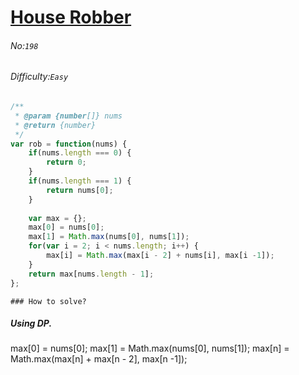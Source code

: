 # [House Robber](https://leetcode.com/problems/house-robber/)
###### No:`198`
###### Difficulty:`Easy`


```javascript
/**
 * @param {number[]} nums
 * @return {number}
 */
var rob = function(nums) {
    if(nums.length === 0) {
        return 0;
    }
    if(nums.length === 1) {
        return nums[0];
    }
    
    var max = {};
    max[0] = nums[0];
    max[1] = Math.max(nums[0], nums[1]);
    for(var i = 2; i < nums.length; i++) {
        max[i] = Math.max(max[i - 2] + nums[i], max[i -1]);
    }
    return max[nums.length - 1];
};
```

```
### How to solve?
```
##### Using DP.
max[0] = nums[0];
max[1] = Math.max(nums[0], nums[1]);
max[n] = Math.max(max[n] + max[n - 2], max[n -1]);
